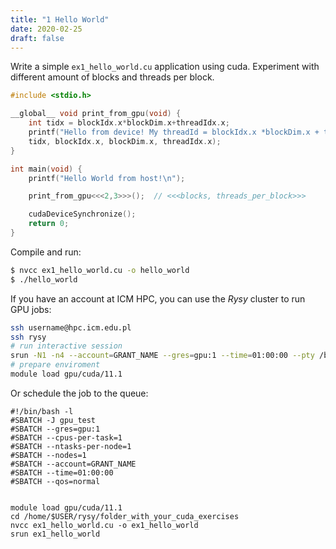 ```yaml
---
title: "1 Hello World"
date: 2020-02-25
draft: false
---
```



Write a simple `ex1_hello_world.cu` application using cuda.
Experiment with different amount of blocks and threads per block.

```.cu
#include <stdio.h>

__global__ void print_from_gpu(void) {
    int tidx = blockIdx.x*blockDim.x+threadIdx.x;
    printf("Hello from device! My threadId = blockIdx.x *blockDim.x + threadIdx.x <=> %d = %d * %d + %d \n",
    tidx, blockIdx.x, blockDim.x, threadIdx.x);
}

int main(void) {
    printf("Hello World from host!\n");

    print_from_gpu<<<2,3>>>();  // <<<blocks, threads_per_block>>>

    cudaDeviceSynchronize();
    return 0;
}
```

Compile and run:

```.sh
$ nvcc ex1_hello_world.cu -o hello_world
$ ./hello_world
```

If you have an account at ICM HPC, you can use the *Rysy* cluster to run GPU jobs:

```.sh
ssh username@hpc.icm.edu.pl
ssh rysy
# run interactive session
srun -N1 -n4 --account=GRANT_NAME --gres=gpu:1 --time=01:00:00 --pty /bin/bash -l
# prepare enviroment
module load gpu/cuda/11.1
```

Or schedule the job to the queue:

```.slurm
#!/bin/bash -l
#SBATCH -J gpu_test
#SBATCH --gres=gpu:1
#SBATCH --cpus-per-task=1
#SBATCH --ntasks-per-node=1
#SBATCH --nodes=1 
#SBATCH --account=GRANT_NAME
#SBATCH --time=01:00:00 
#SBATCH --qos=normal


module load gpu/cuda/11.1  
cd /home/$USER/rysy/folder_with_your_cuda_exercises
nvcc ex1_hello_world.cu -o ex1_hello_world
srun ex1_hello_world
```
